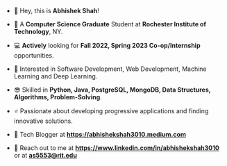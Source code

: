 - 👋 Hey, this is **Abhishek Shah**!

- 🏫 A **Computer Science Graduate** Student at **Rochester Institute of Technology**, NY.

- 💻 **Actively** looking for ****Fall 2022, Spring 2023 Co-op/Internship**** opportunities.

- 👀 Interested in Software Development, Web Development, Machine Learning and Deep Learning.

- 😎 Skilled in **Python, Java, PostgreSQL, MongoDB, Data Structures, Algorithms, Problem-Solving**.

- ⭐ Passionate about developing progressive applications and finding innovative solutions.

- 📝 Tech Blogger at **https://abhishekshah3010.medium.com**

- 📩 Reach out to me at **https://www.linkedin.com/in/abhishekshah3010** or at **as5553@rit.edu**

<!---
abhishekshah3010/abhishekshah3010 is a ✨ special ✨ repository because its `README.md` (this file) appears on your GitHub profile.
You can click the Preview link to take a look at your changes.
--->
